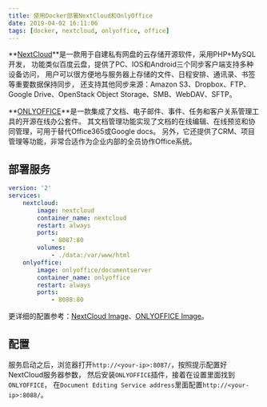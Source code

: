 ```yaml
---
title: 使用Docker部署NextCloud和OnlyOffice
date: 2019-04-02 16:11:06
tags: [docker, nextcloud, onlyoffice, office]
---
```


**[NextCloud][nextcloud]**是一款用于自建私有网盘的云存储开源软件，采用PHP+MySQL开发，
功能类似百度云盘，提供了PC、IOS和Android三个同步客户端支持多种设备访问，
用户可以很方便地与服务器上存储的文件、日程安排、通讯录、书签等重要数据保持同步，
还支持其他同步来源：Amazon S3、Dropbox、FTP、Google Drive、OpenStack Object Storage、SMB、WebDAV、SFTP。

**[ONLYOFFICE][onlyoffice]**是一款集成了文档、电子邮件、事件、任务和客户关系管理工具的开源在线办公套件。
其文档管理功能实现了文档的在线编辑、在线预览和协同管理，可用于替代Office365或Google docs。
另外，它还提供了CRM、项目管理等功能，非常合适作为企业内部的全员协作Office系统。

<!--more-->

## 部署服务

```yaml
version: '2'
services:
    nextcloud:
        image: nextcloud
        container_name: nextcloud
        restart: always
        ports:
            - 8087:80
        volumes:
            - ./data:/var/www/html
    onlyoffice:
        image: onlyoffice/documentserver
        container_name: onlyoffice
        restart: always
        ports:
            - 8088:80
```

更详细的配置参考：[NextCloud Image][nextcloud_image]、[ONLYOFFICE Image][onlyoffice_image]。

## 配置

服务启动之后，浏览器打开`http://<your-ip>:8087/`，按照提示配置好NextCloud服务器参数，
然后安装`ONLYOFFICE`插件，接着在设置里面找到`ONLYOFFICE`，
在`Document Editing Service address`里面配置`http://<your-ip>:8088/`。


[nextcloud]: https://nextcloud.com/
[onlyoffice]: https://www.onlyoffice.com/
[nextcloud_image]: https://hub.docker.com/_/nextcloud
[onlyoffice_image]: https://hub.docker.com/r/onlyoffice/documentserver
